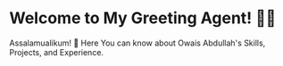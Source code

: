 # Welcome to My Greeting Agent! 🚀🤖

Assalamualikum! 👋 Here You can know about Owais Abdullah's Skills, Projects, and Experience.
